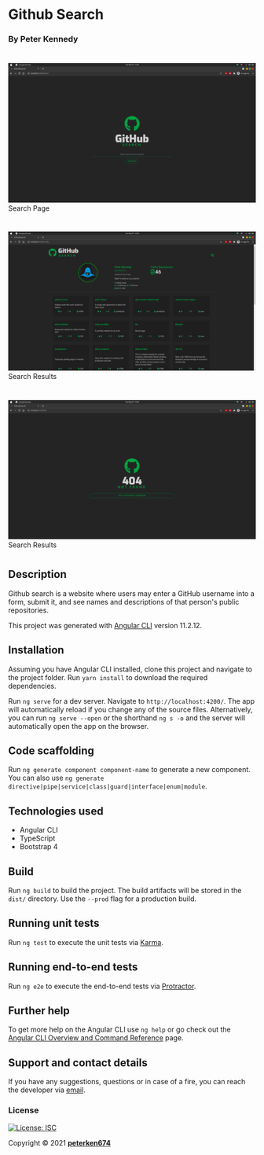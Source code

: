 # Github Search
### By **Peter Kennedy**
#
![Search Page](./src/assets/search.png)
Search Page
#
![Results Page](./src/assets/results.png)
Search Results
#
![Results Page](./src/assets/404.png)
Search Results
#
## Description
Github search is a website where users may enter a GitHub username into a form, submit it, and see names and descriptions of that person's public repositories.

This project was generated with [Angular CLI](https://github.com/angular/angular-cli) version 11.2.12.

## Installation
Assuming you have Angular CLI installed, clone this project and navigate to the project folder. Run `yarn install` to download the required dependencies.

Run `ng serve` for a dev server. Navigate to `http://localhost:4200/`. The app will automatically reload if you change any of the source files. Alternatively, you can run `ng serve --open` or the shorthand `ng s -o` and the server will automatically open the app on the browser.

## Code scaffolding

Run `ng generate component component-name` to generate a new component. You can also use `ng generate directive|pipe|service|class|guard|interface|enum|module`.

## Technologies used
- Angular CLI
- TypeScript
- Bootstrap 4


## Build

Run `ng build` to build the project. The build artifacts will be stored in the `dist/` directory. Use the `--prod` flag for a production build.

## Running unit tests

Run `ng test` to execute the unit tests via [Karma](https://karma-runner.github.io).

## Running end-to-end tests

Run `ng e2e` to execute the end-to-end tests via [Protractor](http://www.protractortest.org/).

## Further help

To get more help on the Angular CLI use `ng help` or go check out the [Angular CLI Overview and Command Reference](https://angular.io/cli) page.

## Support and contact details
If you have any suggestions, questions or in case of a fire, you can reach the developer via [email](mailto:peterken.ngugi@gmail.com).
### License
[![License: ISC](https://img.shields.io/badge/License-ISC-yellow.svg)](/LICENSE)

Copyright &copy; 2021 **[peterken674](www.github.com/peterken674)**
